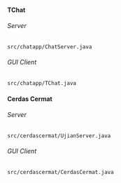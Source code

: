 #### TChat
###### Server
`src/chatapp/ChatServer.java`
###### GUI Client
`src/chatapp/TChat.java`


#### Cerdas Cermat
###### Server
`src/cerdascermat/UjianServer.java`
###### GUI Client
`src/cerdascermat/CerdasCermat.java`
